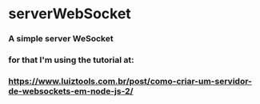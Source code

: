 # serverWebSocket

### A simple server WeSocket

### for that I'm using the tutorial at:

### <https://www.luiztools.com.br/post/como-criar-um-servidor-de-websockets-em-node-js-2/>
